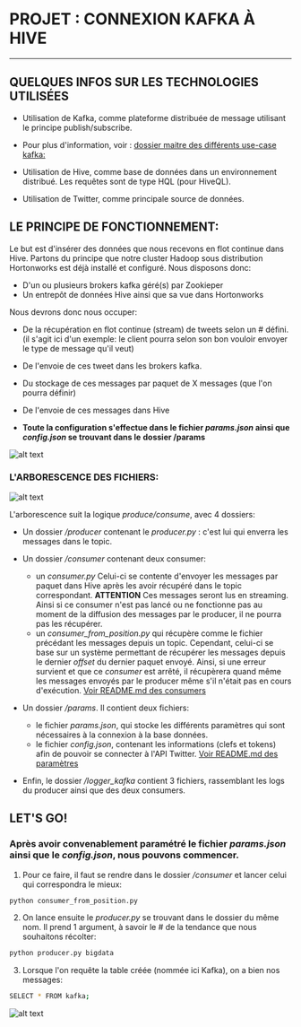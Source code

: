 # PROJET : CONNEXION KAFKA À HIVE
-------------------------

## QUELQUES INFOS SUR LES TECHNOLOGIES UTILISÉES

* Utilisation de Kafka, comme plateforme distribuée de message utilisant le principe publish/subscribe.
- Pour plus d'information, voir : [dossier maitre des différents use-case kafka: ](https://gitbox.affini-tech.net/Affini-Tech/Kafka)

* Utilisation de Hive, comme base de données dans un environnement distribué. Les requêtes sont de type HQL (pour HiveQL).

* Utilisation de Twitter, comme principale source de données.

## LE PRINCIPE DE FONCTIONNEMENT:

Le but est d'insérer des données que nous recevons en flot continue dans Hive. Partons du principe que notre cluster Hadoop sous distribution Hortonworks est déjà installé et configuré. Nous disposons donc:
* D'un ou plusieurs brokers kafka géré(s) par Zookieper
* Un entrepôt de données Hive ainsi que sa vue dans Hortonworks



Nous devrons donc nous occuper:

* De la récupération en flot continue (stream) de tweets selon un # défini. (il s'agit ici d'un exemple: le client pourra selon son bon vouloir envoyer le type de message qu'il veut)
* De l'envoie de ces tweet dans les brokers kafka.
* Du stockage de ces messages par paquet de X messages (que l'on pourra définir)
* De l'envoie de ces messages dans Hive

* **Toute la configuration s'effectue dans le fichier *params.json* ainsi que *config.json* se trouvant dans le** **dossier /params**


![alt text](https://gitbox.affini-tech.net/Affini-Tech/Kafka-Hadoop/raw/master/images/fonctionnement.png "fonctionnement Kafka")



### L'ARBORESCENCE DES FICHIERS:

![alt text](https://gitbox.affini-tech.net/Affini-Tech/Kafka-Hadoop/raw/master/images/arborescence.png "arborescence")

L'arborescence suit la logique *produce/consume*, avec 4 dossiers:  

- Un dossier */producer* contenant le *producer.py* : c'est lui qui enverra les messages dans le topic.


- Un dossier */consumer* contenant deux consumer:
    -  un *consumer.py* Celui-ci se contente d'envoyer les messages par paquet dans Hive après les avoir récupéré dans le topic correspondant. **ATTENTION** Ces messages seront lus en streaming. Ainsi si ce consumer n'est pas lancé ou ne fonctionne pas au moment de la diffusion des messages par le producer, il ne pourra pas les récupérer.
    -  un *consumer_from_position.py* qui récupère comme le fichier précédant les messages depuis un topic. Cependant, celui-ci se base sur un système permettant de récupérer les messages depuis le dernier *offset* du dernier paquet envoyé. Ainsi, si une erreur survient et que ce *consumer* est arrêté, il récupèrera quand même les messages envoyés par le producer même s'il n'était pas en cours d'exécution.
[Voir README.md des consumers](https://gitbox.affini-tech.net/Affini-Tech/Kafka-Hadoop/src/master/consumer/README.md)

- Un dossier */params*. Il contient deux fichiers:
    - le fichier *params.json*, qui stocke les différents paramètres qui sont nécessaires à la connexion à la base données.
    - le fichier *config.json*, contenant les informations (clefs et tokens) afin de pouvoir se connecter à l'API Twitter.
[Voir README.md des paramètres](https://gitbox.affini-tech.net/Affini-Tech/Kafka-Hadoop/src/master/params/README.md)

- Enfin, le dossier */logger_kafka* contient 3 fichiers, rassemblant les logs du producer ainsi que des deux consumers.


## LET'S GO!

### Après avoir convenablement paramétré le fichier *params.json* ainsi que le *config.json*, nous pouvons commencer.

1. Pour ce faire, il faut se rendre dans le dossier */consumer* et lancer celui qui correspondra le mieux:
``` bash
python consumer_from_position.py
```

2. On lance ensuite le *producer.py* se trouvant dans le dossier du même nom. Il prend 1 argument, à savoir le # de la tendance que nous souhaitons récolter:
``` bash
python producer.py bigdata
```

3. Lorsque l'on requête la table créée (nommée ici Kafka), on a bien nos messages:
``` bash
SELECT * FROM kafka;
```

![alt text](https://gitbox.affini-tech.net/Affini-Tech/Kafka-Hadoop/raw/master/images/vue_hive.png "fonctionnement Kafka")

